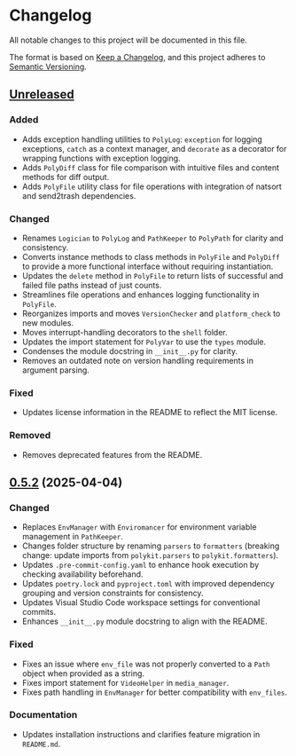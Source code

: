# Changelog

All notable changes to this project will be documented in this file.

The format is based on [Keep a Changelog], and this project adheres to [Semantic Versioning].

## [Unreleased]

### Added

- Adds exception handling utilities to `PolyLog`: `exception` for logging exceptions, `catch` as a context manager, and `decorate` as a decorator for wrapping functions with exception logging.
- Adds `PolyDiff` class for file comparison with intuitive files and content methods for diff output.
- Adds `PolyFile` utility class for file operations with integration of natsort and send2trash dependencies.

### Changed

- Renames `Logician` to `PolyLog` and `PathKeeper` to `PolyPath` for clarity and consistency.
- Converts instance methods to class methods in `PolyFile` and `PolyDiff` to provide a more functional interface without requiring instantiation.
- Updates the `delete` method in `PolyFile` to return lists of successful and failed file paths instead of just counts.
- Streamlines file operations and enhances logging functionality in `PolyFile`.
- Reorganizes imports and moves `VersionChecker` and `platform_check` to new modules.
- Moves interrupt-handling decorators to the `shell` folder.
- Updates the import statement for `PolyVar` to use the `types` module.
- Condenses the module docstring in `__init__.py` for clarity.
- Removes an outdated note on version handling requirements in argument parsing.

### Fixed

- Updates license information in the README to reflect the MIT license.

### Removed

- Removes deprecated features from the README.

## [0.5.2] (2025-04-04)

### Changed

- Replaces `EnvManager` with `Enviromancer` for environment variable management in `PathKeeper`.
- Changes folder structure by renaming `parsers` to `formatters` (breaking change: update imports from `polykit.parsers` to `polykit.formatters`).
- Updates `.pre-commit-config.yaml` to enhance hook execution by checking availability beforehand.
- Updates `poetry.lock` and `pyproject.toml` with improved dependency grouping and version constraints for consistency.
- Updates Visual Studio Code workspace settings for conventional commits.
- Enhances `__init__.py` module docstring to align with the README.

### Fixed

- Fixes an issue where `env_file` was not properly converted to a `Path` object when provided as a string.
- Fixes import statement for `VideoHelper` in `media_manager`.
- Fixes path handling in `EnvManager` for better compatibility with `env_files`.

### Documentation

- Updates installation instructions and clarifies feature migration in `README.md`.

<!-- Links -->
[Keep a Changelog]: https://keepachangelog.com/en/1.1.0/
[Semantic Versioning]: https://semver.org/spec/v2.0.0.html

<!-- Versions -->
[unreleased]: https://github.com/dannystewart/polykit/compare/v0.5.2...HEAD
[0.5.2]: https://github.com/dannystewart/polykit/releases/tag/v0.5.2
